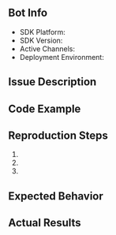 ## Bot Info
* SDK Platform: <!-- .NET or Node.js -->
* SDK Version: <!-- SDK version -->
* Active Channels: <!-- Skype, MS Teams, Slack, Direct Line, etc. -->
* Deployment Environment: <!-- Auzure Bot Service, Azure App Service, local development with Emulator? -->

## Issue Description
<!-- Describe your issue, question, or feature request -->

## Code Example
<!-- The bot code that reproduces the issue -->

## Reproduction Steps
1.
2.
3.

## Expected Behavior
<!-- What you expected to happen. -->

## Actual Results
<!-- What actually happened. Please give examples and support it with screenshots, copied output or error messages. -->
